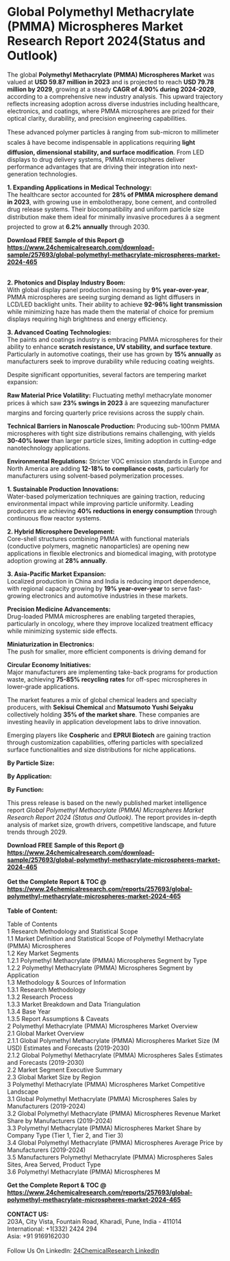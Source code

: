 <h1>Global Polymethyl Methacrylate (PMMA) Microspheres Market Research Report 2024(Status and Outlook)</h1><p>The global <strong>Polymethyl Methacrylate (PMMA) Microspheres Market</strong> was valued at <strong>USD 59.87 million in 2023</strong> and is projected to reach <strong>USD 79.78 million by 2029</strong>, growing at a steady <strong>CAGR of 4.90% during 2024-2029</strong>, according to a comprehensive new industry analysis. This upward trajectory reflects increasing adoption across diverse industries including healthcare, electronics, and coatings, where PMMA microspheres are prized for their optical clarity, durability, and precision engineering capabilities.</p><p>These advanced polymer particles â ranging from sub-micron to millimeter scales â have become indispensable in applications requiring <strong>light diffusion, dimensional stability, and surface modification</strong>. From LED displays to drug delivery systems, PMMA microspheres deliver performance advantages that are driving their integration into next-generation technologies.</p><p><strong>1. Expanding Applications in Medical Technology:</strong><br>
The healthcare sector accounted for <strong>28% of PMMA microsphere demand in 2023</strong>, with growing use in embolotherapy, bone cement, and controlled drug release systems. Their biocompatibility and uniform particle size distribution make them ideal for minimally invasive procedures â a segment projected to grow at <strong>6.2% annually</strong> through 2030.</p><div><b>Download FREE Sample of this Report @ 
            <a href="https://www.24chemicalresearch.com/download-sample/257693/global-polymethyl-methacrylate-microspheres-market-2024-465">
            https://www.24chemicalresearch.com/download-sample/257693/global-polymethyl-methacrylate-microspheres-market-2024-465</a></b></div><br><p><strong>2. Photonics and Display Industry Boom:</strong><br>
With global display panel production increasing by <strong>9% year-over-year</strong>, PMMA microspheres are seeing surging demand as light diffusers in LCD/LED backlight units. Their ability to achieve <strong>92-96% light transmission</strong> while minimizing haze has made them the material of choice for premium displays requiring high brightness and energy efficiency.</p><p><strong>3. Advanced Coating Technologies:</strong><br>
The paints and coatings industry is embracing PMMA microspheres for their ability to enhance <strong>scratch resistance, UV stability, and surface texture</strong>. Particularly in automotive coatings, their use has grown by <strong>15% annually</strong> as manufacturers seek to improve durability while reducing coating weights.</p><p>Despite significant opportunities, several factors are tempering market expansion:</p><p><strong>Raw Material Price Volatility:</strong> Fluctuating methyl methacrylate monomer prices â which saw <strong>23% swings in 2023</strong> â are squeezing manufacturer margins and forcing quarterly price revisions across the supply chain.</p><p><strong>Technical Barriers in Nanoscale Production:</strong> Producing sub-100nm PMMA microspheres with tight size distributions remains challenging, with yields <strong>30-40% lower</strong> than larger particle sizes, limiting adoption in cutting-edge nanotechnology applications.</p><p><strong>Environmental Regulations:</strong> Stricter VOC emission standards in Europe and North America are adding <strong>12-18% to compliance costs</strong>, particularly for manufacturers using solvent-based polymerization processes.</p><p><strong>1. Sustainable Production Innovations:</strong><br>
Water-based polymerization techniques are gaining traction, reducing environmental impact while improving particle uniformity. Leading producers are achieving <strong>40% reductions in energy consumption</strong> through continuous flow reactor systems.</p><p><strong>2. Hybrid Microsphere Development:</strong><br>
Core-shell structures combining PMMA with functional materials (conductive polymers, magnetic nanoparticles) are opening new applications in flexible electronics and biomedical imaging, with prototype adoption growing at <strong>28% annually</strong>.</p><p><strong>3. Asia-Pacific Market Expansion:</strong><br>
Localized production in China and India is reducing import dependence, with regional capacity growing by <strong>19% year-over-year</strong> to serve fast-growing electronics and automotive industries in these markets.</p><p><strong>Precision Medicine Advancements:</strong><br>
	Drug-loaded PMMA microspheres are enabling targeted therapies, particularly in oncology, where they improve localized treatment efficacy while minimizing systemic side effects.</p><p><strong>Miniaturization in Electronics:</strong><br>
	The push for smaller, more efficient components is driving demand for 
	</p><p><strong>Circular Economy Initiatives:</strong><br>
	Major manufacturers are implementing take-back programs for production waste, achieving <strong>75-85% recycling rates</strong> for off-spec microspheres in lower-grade applications.</p><p>The market features a mix of global chemical leaders and specialty producers, with <strong>Sekisui Chemical</strong> and <strong>Matsumoto Yushi Seiyaku</strong> collectively holding <strong>35% of the market share</strong>. These companies are investing heavily in application development labs to drive innovation.</p><p>Emerging players like <strong>Cospheric</strong> and <strong>EPRUI Biotech</strong> are gaining traction through customization capabilities, offering particles with specialized surface functionalities and size distributions for niche applications.</p><p><strong>By Particle Size:</strong></p><p><strong>By Application:</strong></p><p><strong>By Function:</strong></p><p>This press release is based on the newly published market intelligence report <em>Global Polymethyl Methacrylate (PMMA) Microspheres Market Research Report 2024 (Status and Outlook)</em>. The report provides in-depth analysis of market size, growth drivers, competitive landscape, and future trends through 2029.</p><div><b>Download FREE Sample of this Report @ 
            <a href="https://www.24chemicalresearch.com/download-sample/257693/global-polymethyl-methacrylate-microspheres-market-2024-465">
            https://www.24chemicalresearch.com/download-sample/257693/global-polymethyl-methacrylate-microspheres-market-2024-465</a></b></div><br><div><b>Get the Complete Report & TOC @ 
            <a href="https://www.24chemicalresearch.com/reports/257693/global-polymethyl-methacrylate-microspheres-market-2024-465">
            https://www.24chemicalresearch.com/reports/257693/global-polymethyl-methacrylate-microspheres-market-2024-465</a></b></div><br>
            <b>Table of Content:</b><p>Table of Contents<br />
1 Research Methodology and Statistical Scope<br />
1.1 Market Definition and Statistical Scope of Polymethyl Methacrylate (PMMA) Microspheres<br />
1.2 Key Market Segments<br />
1.2.1 Polymethyl Methacrylate (PMMA) Microspheres Segment by Type<br />
1.2.2 Polymethyl Methacrylate (PMMA) Microspheres Segment by Application<br />
1.3 Methodology & Sources of Information<br />
1.3.1 Research Methodology<br />
1.3.2 Research Process<br />
1.3.3 Market Breakdown and Data Triangulation<br />
1.3.4 Base Year<br />
1.3.5 Report Assumptions & Caveats<br />
2 Polymethyl Methacrylate (PMMA) Microspheres Market Overview<br />
2.1 Global Market Overview<br />
2.1.1 Global Polymethyl Methacrylate (PMMA) Microspheres Market Size (M USD) Estimates and Forecasts (2019-2030)<br />
2.1.2 Global Polymethyl Methacrylate (PMMA) Microspheres Sales Estimates and Forecasts (2019-2030)<br />
2.2 Market Segment Executive Summary<br />
2.3 Global Market Size by Region<br />
3 Polymethyl Methacrylate (PMMA) Microspheres Market Competitive Landscape<br />
3.1 Global Polymethyl Methacrylate (PMMA) Microspheres Sales by Manufacturers (2019-2024)<br />
3.2 Global Polymethyl Methacrylate (PMMA) Microspheres Revenue Market Share by Manufacturers (2019-2024)<br />
3.3 Polymethyl Methacrylate (PMMA) Microspheres Market Share by Company Type (Tier 1, Tier 2, and Tier 3)<br />
3.4 Global Polymethyl Methacrylate (PMMA) Microspheres Average Price by Manufacturers (2019-2024)<br />
3.5 Manufacturers Polymethyl Methacrylate (PMMA) Microspheres Sales Sites, Area Served, Product Type<br />
3.6 Polymethyl Methacrylate (PMMA) Microspheres M</p><div><b>Get the Complete Report & TOC @ 
            <a href="https://www.24chemicalresearch.com/reports/257693/global-polymethyl-methacrylate-microspheres-market-2024-465">
            https://www.24chemicalresearch.com/reports/257693/global-polymethyl-methacrylate-microspheres-market-2024-465</a></b></div><br><b>CONTACT US:</b><br>
            203A, City Vista, Fountain Road, Kharadi, Pune, India - 411014<br>
            International: +1(332) 2424 294<br>
            Asia: +91 9169162030 <br><br>
            Follow Us On LinkedIn: <a href="https://www.linkedin.com/company/24chemicalresearch/">24ChemicalResearch LinkedIn</a>